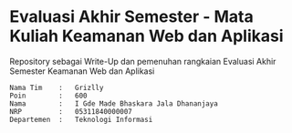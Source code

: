 # Evaluasi Akhir Semester - Mata Kuliah Keamanan Web dan Aplikasi
Repository sebagai Write-Up dan pemenuhan rangkaian Evaluasi Akhir Semester Keamanan Web dan Aplikasi

```
Nama Tim    :   Grizlly
Poin        :   600
Nama        :   I Gde Made Bhaskara Jala Dhananjaya 
NRP         :   05311840000007 
Departemen  :   Teknologi Informasi
```
